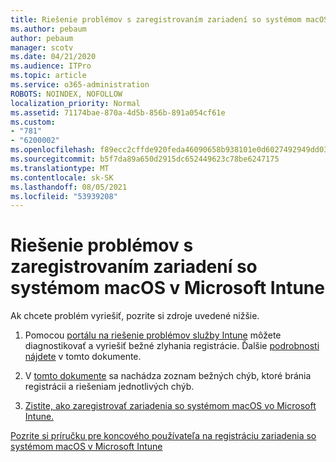 ```yaml
---
title: Riešenie problémov s zaregistrovaním zariadení so systémom macOS v Microsoft Intune
ms.author: pebaum
author: pebaum
manager: scotv
ms.date: 04/21/2020
ms.audience: ITPro
ms.topic: article
ms.service: o365-administration
ROBOTS: NOINDEX, NOFOLLOW
localization_priority: Normal
ms.assetid: 71174bae-870a-4d5b-856b-891a054cf61e
ms.custom:
- "781"
- "6200002"
ms.openlocfilehash: f89ecc2cffde920feda46090658b938101e0d6027492949dd03612c2b0811555
ms.sourcegitcommit: b5f7da89a650d2915dc652449623c78be6247175
ms.translationtype: MT
ms.contentlocale: sk-SK
ms.lasthandoff: 08/05/2021
ms.locfileid: "53939208"
---
```

# <a name="troubleshoot-issues-with-enrolling-macos-devices-in-microsoft-intune"></a>Riešenie problémov s zaregistrovaním zariadení so systémom macOS v Microsoft Intune

Ak chcete problém vyriešiť, pozrite si zdroje uvedené nižšie.
  
1. Pomocou [portálu na riešenie problémov služby Intune](https://devicemanagement.microsoft.com/#blade/Microsoft_Intune_DeviceSettings/TroubleshootBlade) môžete diagnostikovať a vyriešiť bežné zlyhania registrácie. Ďalšie [podrobnosti nájdete](https://docs.microsoft.com/intune/help-desk-operators) v tomto dokumente.

2. V [tomto dokumente](https://docs.microsoft.com/troubleshoot/mem/intune/troubleshoot-device-enrollment-in-intune) sa nachádza zoznam bežných chýb, ktoré bránia registrácii a riešeniam jednotlivých chýb.

3. [Zistite, ako zaregistrovať zariadenia so systémom macOS vo Microsoft Intune.](https://docs.microsoft.com/intune/macos-enroll)

[Pozrite si príručku pre koncového používateľa na registráciu zariadenia so systémom macOS v Microsoft Intune](https://docs.microsoft.com/intune-user-help/enroll-your-device-in-intune-macos-cp)
  